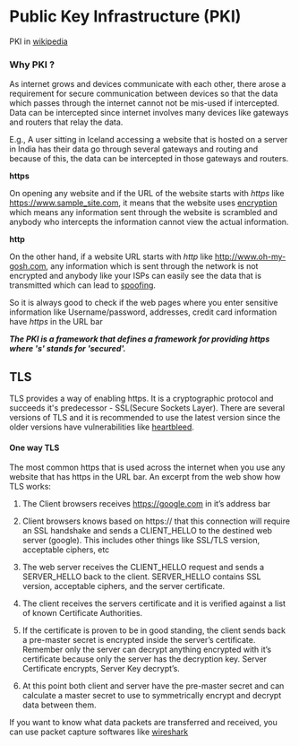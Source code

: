 # Public Key Infrastructure (PKI)


PKI in [wikipedia]

[wikipedia]: https://en.wikipedia.org/wiki/Public_key_infrastructure

### Why PKI ?

As internet grows and devices communicate with each other, there arose a requirement for secure communication between 
devices so that the data which passes through the internet cannot not be mis-used if intercepted. Data can be intercepted
since internet involves many devices like gateways and routers that relay the data. 

E.g., A user sitting in Iceland accessing a website that is hosted on a server in India has their data go through 
several gateways and routing and because of this, the data can be intercepted in those gateways and routers. 

**https**

On opening any website and if the URL of the website starts with _https_ like https://www.sample_site.com, it means that 
the website uses [encryption] which means any information sent through the website is scrambled and anybody who intercepts 
the information cannot view the actual information.

**http**

On the other hand, if a website URL starts with _http_ like http://www.oh-my-gosh.com, any information which is sent through 
the network is not encrypted and anybody like your ISPs can easily see the data that is transmitted which can lead to [spoofing].


So it is always good to check if the web pages where you enter sensitive information like Username/password, addresses, credit 
card information have _https_ in the URL bar


[encryption]: https://en.wikipedia.org/wiki/Encryption
[spoofing]: https://en.wikipedia.org/wiki/Man-in-the-middle_attack

_**The PKI is a framework that defines a framework for providing https where 's' stands for 'secured'.**_

## TLS

TLS provides a way of enabling https. It is a cryptographic protocol and succeeds it's predecessor - SSL(Secure Sockets Layer). 
There are several versions of TLS and it is recommended to use the latest version since the older versions have vulnerabilities 
like [heartbleed].

[heartbleed]: http://heartbleed.com/

#### One way TLS

The most common https that is used across the internet when you use any website that has https in the URL bar. An excerpt
from the web show how TLS works:

1. The Client browsers receives https://google.com in it’s address bar

2. Client browsers knows based on https:// that this connection will require an SSL handshake and sends a CLIENT_HELLO 
to the destined web server (google). This includes other things like SSL/TLS version, acceptable ciphers, etc

3. The web server receives the CLIENT_HELLO request and sends a SERVER_HELLO back to the client. SERVER_HELLO contains 
SSL version, acceptable ciphers, and the server certificate.

4. The client receives the servers certificate and it is verified against a list of known Certificate Authorities.

5. If the certificate is proven to be in good standing, the client sends back a pre-master secret is encrypted inside 
the server’s certificate. Remember only the server can decrypt anything encrypted with it’s certificate because only the 
server has the decryption key. Server Certificate encrypts, Server Key decrypt’s.

6. At this point both client and server have the pre-master secret and can calculate a master secret to use to 
symmetrically encrypt and decrypt data between them.

If you want to know what data packets are transferred and received, you can use packet capture softwares like [wireshark]

[wireshark]: https://www.wireshark.org